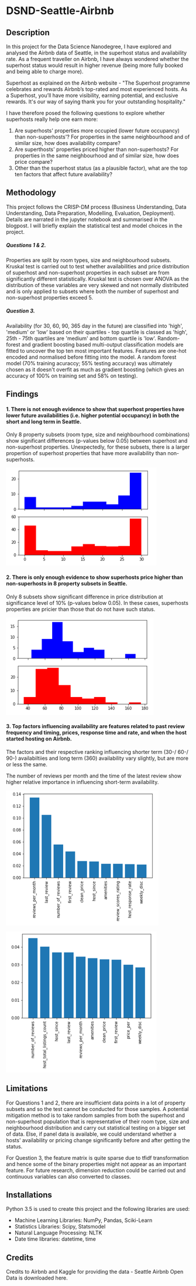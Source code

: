 # DSND-Seattle-Airbnb

## Description
In this project for the Data Science Nanodegree, I have explored and analysed the Airbnb data of Seattle, in the superhost status and availability rate. As a frequent traveller on Airbnb, I have always wondered whether the superhost status would result in higher revenue (being more fully booked and being able to charge more). 

Superhost as explained on the Airbnb website - "The Superhost programme celebrates and rewards Airbnb’s top-rated and most experienced hosts. As a Superhost, you’ll have more visibility, earning potential, and exclusive rewards. It's our way of saying thank you for your outstanding hospitality." 

I have therefore posed the following questions to explore whether superhosts really help one earn more:

1. Are superhosts' properties more occupied (lower future occupancy) than non-superhosts'? For properties in the same neighbourhood and of similar size, how does availability compare?
2. Are superthosts' properties priced higher than non-superhosts? For properties in the same neighbourhood and of similar size, how does price compare?
3. Other than the superhost status (as a plausible factor), what are the top ten factors that affect future availability?


## Methodology 
This project follows the CRISP-DM process (Business Understanding, Data Understanding, Data Preparation, Modelling, Evaluation, Deployment). Details are narrated in the jupyter notebook and summarised in the blogpost. I will briefly explain the statistical test and model choices in the project.

##### Questions 1 & 2. 
Properties are split by room types, size and neighbourhood subsets. Kruskal test is carried out to test whether availabilities and price  distribution of superhost and non-superhost properties in each subset are from significantly different statistically. Kruskal test is chosen over ANOVA as the distribution of these variables are very skewed and not normally distributed and is only applied to subsets where both the number of superhost and non-superhost properties exceed 5.

##### Question 3.
Availability (for 30, 60, 90, 365 day in the future) are classified into 'high', 'medium' or 'low' based on their quartiles - top quartile is classed as 'high', 25th - 75th quartiles are 'medium' and bottom quartile is 'low'. Random-forest and gradient boosting based multi-output classification models are fitted to uncover the top ten most important features. Features are one-hot encoded and normalised before fitting into the model. A random forest model (70% training acuraccy; 55% testing accuracy) was ultimately chosen as it doesn't overfit as much as gradient boosting (which gives an accuracy of 100% on training set and 58% on testing).


## Findings

#### 1. There is not enough evidence to show that superhost properties have lower future availabilities (i.e. higher potential occupancy) in both the short and long term in Seattle.

Only 8 property subsets (room type, size and neighbourhood combinations) show significant differences (p-values below 0.05) between superhost and non-superhost properties. Unexpectedly, for these subsets, there is a larger propertion of superhost properties that have more availability than non-superhosts. 

![The following example is Entire Home/Apartments with 1 bedroom in Downtown area - the blue chart represents the future 30-day availability of superhosts whilst the red represents non-superhosts.](/charts/entirehome-1brm-downtown-av30.PNG)

#### 2. There is only enough evidence to show superhosts price higher than non-superhosts in 8 property subsets in Seattle.

Only 8 subsets show significant difference in price distribution at significance level of 10% (p-values below 0.05). In these cases, superhosts properties are pricier than those that do not have such status. 

![An example here is a one-bedroom Private Room in the Central Area, where blue represents the price distribution of superhost properties and red non-superhost properties.](/charts/privaterm-1brm-central-price.PNG)

#### 3. Top factors influencing availability are features related to past review frequency and timing, prices, response time and rate, and when the host started hosting on Airbnb.

The factors and their respective ranking influencing shorter term (30-/ 60-/ 90-) availabiltiies and long term (360) availability vary slightly, but are more or less the same. 

The number of reviews per month and the time of the latest review show higher relative importance in influencing short-term availability.

![Top features influencing 30-day availability](/charts/featimp_30.PNG)

![Top features influencing 365-day availability](/charts/featimp_365.PNG)

## Limitations
For Questions 1 and 2, there are insufficient data points in a lot of property subsets and so the test cannot be conducted for those samples. A potential mitigation method is to take random samples from both the superhost and non-superhost population that is representative of their room type, size and neighbourhood distribution and carry out statistical testing on a bigger set of data. Else, if panel data is available, we could understand whether a hosts' availability or pricing change significantly before and after getting the status.

For Question 3, the feature matrix is quite sparse due to tfidf transformation and hence some of the binary properties might not appear as an important feature. For future research, dimension reduction could be carried out and continuous variables can also converted to classes.



## Installations
Python 3.5 is used to create this project and the following libraries are used:

- Machine Learning Libraries: NumPy, Pandas, Sciki-Learn
- Statistics Libraries: Scipy, Statsmodel
- Natural Language Processing: NLTK
- Date time libraries: datetime, time


## Credits
Credits to Airbnb and Kaggle for providing the data - Seattle Airbnb Open Data is downloaded here.
